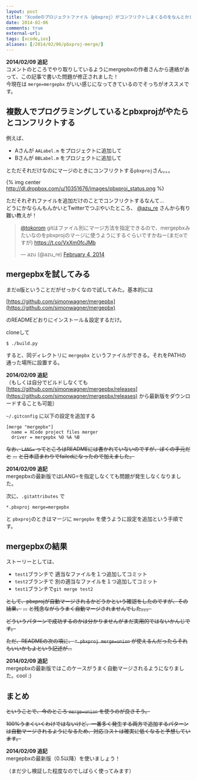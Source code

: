 ```yaml
---
layout: post
title: "Xcodeのプロジェクトファイル（pbxproj）がコンフリクトしまくるのをなんとかしたい！"
date: 2014-02-06
comments: true
external-url: 
tags: [xcode,ios]
aliases: [/2014/02/06/pbxproj-merge/]
---
```


**2014/02/09 追記**  
コメントのところでやり取りしているようにmergepbxの作者さんから連絡があって、この記事で書いた問題が修正されました！  
今現在は `merge=mergepbx` がいい感じになってきているのでそっちがオススメです。


## 複数人でプログラミングしているとpbxprojがやたらとコンフリクトする

例えば、

- Aさんが `AALabel.m` をプロジェクトに追加して
- Bさんが `BBLabel.m` をプロジェクトに追加して

とただそれだけなのにマージのときにコンフリクトする`pbxproj`さん。。。

{% img center http://dl.dropbox.com/u/10351676/images/pbxproj_status.png %}

ただそれぞれファイルを追加だけのことでコンフリクトするなんて...  
どうにかならんもんかいとTwitterでつぶやいたところ、 [@azu_re](https://twitter.com/azu_re) さんから有り難い教えが！

<!-- more -->

<blockquote class="twitter-tweet" lang="en"><p><a href="https://twitter.com/tokorom">@tokorom</a> gitはファイル別にマージ方法を指定できるので、mergepbxみたいなのをpbxprojのマージに使うようにするぐらいですかねー(まだαですが)&#10;<a href="https://t.co/VxXm0fcJMb">https://t.co/VxXm0fcJMb</a></p>&mdash; azu (@azu_re) <a href="https://twitter.com/azu_re/statuses/430521149861031936">February 4, 2014</a></blockquote>
<script async src="//platform.twitter.com/widgets.js" charset="utf-8"></script>

## mergepbxを試してみる

まだα版ということだがせっかくなので試してみた。基本的には

[https://github.com/simonwagner/mergepbx](https://github.com/simonwagner/mergepbx)

のREADMEどおりにインストール＆設定するだけ。

cloneして

```
$ ./build.py
```

すると、同ディレクトリに `mergepbx` というファイルができる。それをPATHの通った場所に設置する。

**2014/02/09 追記**  
（もしくは自分でビルドしなくても [https://github.com/simonwagner/mergepbx/releases](https://github.com/simonwagner/mergepbx/releases) から最新版をダウンロードすることも可能）

`~/.gitconfig` に以下の設定を追加する

```
[merge "mergepbx"]
  name = XCode project files merger
  driver = mergepbx %O %A %B
```

<s>なお、`LANG=` ってところはREADMEには書かれていないのですが、ぼくの手元だと</s>
<s>...</s>
<s>と日本語まわりでfailedになったので加えました。</s>

**2014/02/09 追記**  
mergepbxの最新版ではLANG=を指定しなくても問題が発生しなくなりました。

次に、`.gitattributes` で

```
*.pbxproj merge=mergepbx
```

と `pbxproj`のときはマージに `mergepbx` を使うように設定を追加という手順です。

## mergepbxの結果

ストーリーとしては、

- `test1`ブランチで 適当なファイルを１つ追加してコミット
- `test2`ブランチで 別の適当なファイルを１つ追加してコミット
- `test1`ブランチで`git merge test2`

<s>として、pbxprojが自動マージされるかどうかという確認をしたのですが、その結果、</s>
<s>...</s>
<s>と残念ながらうまく自動マージされませんでした。。。</s>

<s>どういうパターンで成功するのかは分かりませんがまだ実用的ではないかんじです。</s>

<s>ただ、READMEの次の項に、 `*.pbxproj merge=union` が使えるんだったらそれもいいかもよという記述が...</s>

**2014/02/09 追記**  
mergepbxの最新版ではこのケースがうまく自動マージされるようになりました。cool :)

## まとめ

<s>ということで、今のところ `merge=union` を使うのが良さそう。</s>

<s>100%うまくいくわけではないけど、一番多く発生する両方で追加するパターンは自動マージされるようになるため、対応コストは確実に低くなると予想しています。</s>

**2014/02/09 追記**  
mergepbxの最新版（0.5以降）を使いましょう！

（まだ少し検証した程度なのでしばらく使ってみます）


